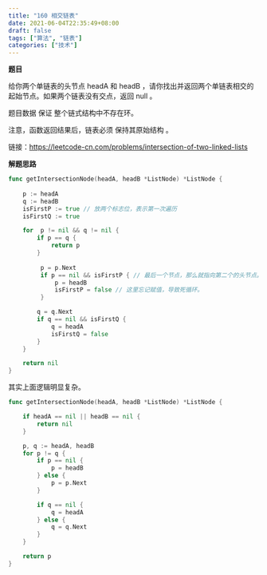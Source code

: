 ```yaml
---
title: "160 相交链表"
date: 2021-06-04T22:35:49+08:00
draft: false
tags: ["算法", "链表"]
categories: ["技术"]
---
```

**题目**

给你两个单链表的头节点 headA 和 headB ，请你找出并返回两个单链表相交的起始节点。如果两个链表没有交点，返回 null 。

题目数据 保证 整个链式结构中不存在环。

注意，函数返回结果后，链表必须 保持其原始结构 。

链接：https://leetcode-cn.com/problems/intersection-of-two-linked-lists

**解题思路**


```go
func getIntersectionNode(headA, headB *ListNode) *ListNode {
    
    p := headA
    q := headB
    isFirstP := true // 放两个标志位，表示第一次遍历
    isFirstQ := true

    for  p != nil && q != nil {
        if p == q {
            return p
        }
        
         p = p.Next
         if p == nil && isFirstP { // 最后一个节点，那么就指向第二个的头节点。
             p = headB
             isFirstP = false // 这里忘记赋值，导致死循环。
         }

        q = q.Next
        if q == nil && isFirstQ {
            q = headA
            isFirstQ = false
        }
    }

    return nil    
}
```

其实上面逻辑明显复杂。

```go
func getIntersectionNode(headA, headB *ListNode) *ListNode {

    if headA == nil || headB == nil {
        return nil
    }

    p, q := headA, headB
    for p != q {
        if p == nil {
            p = headB
        } else {
            p = p.Next
        }

        if q == nil {
            q = headA
        } else {
            q = q.Next
        }
    }

    return p
}
```
